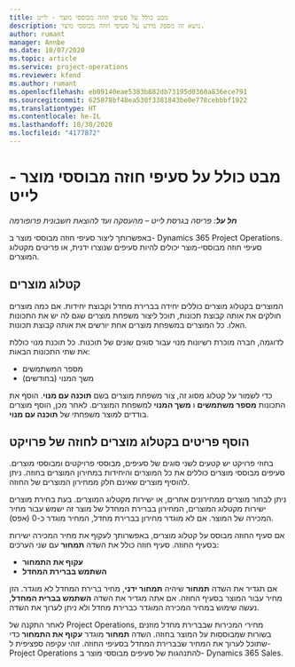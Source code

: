 ```yaml
---
title: מבט כולל על סעיפי חוזה מבוססי מוצר - לייט
description: נושא זה מספק מידע על סעיפי חוזה מבוססי מוצר.
author: rumant
manager: Annbe
ms.date: 10/07/2020
ms.topic: article
ms.service: project-operations
ms.reviewer: kfend
ms.author: rumant
ms.openlocfilehash: eb09140eae5383b882db73195d0360a836ece791
ms.sourcegitcommit: 625878bf48ea530f3381843be0e778cebbbf1922
ms.translationtype: HT
ms.contentlocale: he-IL
ms.lasthandoff: 10/30/2020
ms.locfileid: "4177872"
---
```

# <a name="product-based-contract-lines-overview---lite"></a>מבט כולל על סעיפי חוזה מבוססי מוצר - לייט

_**חל על**: פריסה בגרסת לייט – מהעסקה ועד להוצאת חשבונית פרופורמה_

באפשרותך ליצור סעיפי חוזה מבוססי מוצר ב- Dynamics 365 Project Operations. סעיפי חוזה מבוססי-מוצר יכולים להיות סעיפים שנוצרו ידנית, או פריטים מקטלוג המוצרים.

## <a name="product-catalog"></a>קטלוג מוצרים

המוצרים בקטלוג מוצרים כוללים יחידה בברירת מחדל וקבוצת יחידות. אם כמה מוצרים חולקים את אותה קבוצת תכונות, תוכל ליצור משפחת מוצרים שגם לה יש את התכונות האלו. כל המוצרים במשפחת מוצרים אחת יורשים את אותה קבוצת תכונות.

לדוגמה, חברה מוכרת רשיונות מנוי עבור סוגים שונים של תוכנות. כל תוכנת מנוי כוללת את שתי התכונות הבאות:

- מספר המשתמשים
- משך המנוי (בחודשים)

כדי לשמור על קטלוג מסוג זה, צור משפחת מוצרים בשם **תוכנה עם מנוי**. הוסף את התכונות **מספר משתמשים** ו **משך המנוי** למשפחת המוצרים. לאחר מכן, הוסף מוצרים בודדים למוצר משפחתי של **תוכנה עם מנוי**.

## <a name="add-product-catalog-items-to-a-project-contract"></a>הוסף פריטים בקטלוג מוצרים לחוזה של פרויקט

בחוזי פרויקט יש קטעים לשני סוגים של סעיפים, מבוססי פרויקטים ומבוססי מוצרים. סעיפים מבוססי מוצרים כוללים את כל המוצרים והיחידות במחירון המוצרים בחוזה. ניתן להוסיף מוצרים שאינם חלק ממחירון המוצרים של החוזה.

ניתן לבחור מוצרים ממחירונים אחרים, או ישירות מקטלוג המוצרים. בעת בחירת מוצרים ישירות מקטלוג המוצרים, המחירון בברירת המחדל של מוצר זה ישמש עבור מחיר המכירה של המוצר. אם לא מוגדר מחירון בברירת מחדל, המחיר מוגדר כ-0 (אפס).

אם סעיף החוזה מבוסס על קטלוג מוצרים, באפשרותך לעקוף את מחיר המכירה ישירות בסעיף החוזה. סעיף חוזה כולל את השדה **תמחור** עם שני הערכים:

- **עקוף את התמחור**
- **השתמש בברירת המחדל**

אם תגדיר את השדה **תמחור** שיהיה **תמחור ידני**, מחיר ברירת המחדל לא מוגדר. הזן מחיר עבור המוצר בסעיף החוזה. אם אתה מגדיר את השדה **השתמש בברית המחדל**, נעשה שימוש במחיר המכירה המוגדר כברירת מחדל ולא ניתן לערוך את השדה.

לאחר התקנה של Project Operations, מחירי המכירות שבברירת מחדל מוזנים בשורות שמבוססות על המוצר בחוזה. השדה **תמחור** מוגדר **עקוף את התמחור** כדי שתוכל לערוך את המחיר שבברירת המחדל בסעיפי החוזה. זוהי עקיפה ספציפית ל- Project Operations להתנהגות של סעיפים מבוססי מוצר ב- Dynamics 365 Sales.
